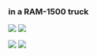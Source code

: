### in a RAM-1500 truck
 ![](https://cdn.discordapp.com/attachments/831731768808964106/1159740915934576710/blinkiesCafe-Xj.gif?ex=65321fe5&is=651faae5&hm=36d45db6ea4718172820e31bd7fbf99da9aa22a711e50dd5b385aee4497fa3d3&) ![](https://cdn.discordapp.com/attachments/831731768808964106/1159773607568883742/blinkiesCafe-CE.gif?ex=65323e57&is=651fc957&hm=d52aee86c1b3acace2408eaac22ecf20a74a8145b14651a1b0a572410bbea330&)

![](https://cdn.discordapp.com/attachments/831731768808964106/1159755235464581140/57163a13_original.png?ex=65322d3b&is=651fb83b&hm=ad1cfaf8366f1acce598ce7b255dbc56ac84ddbd097d9517cdd4a47a16c207ca&) ![](https://raining-starss.neocities.org/boot%20(4).gif)
